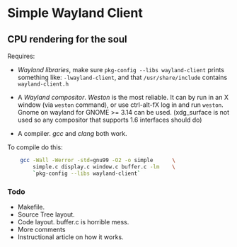 # Simple Wayland Client #
## CPU rendering for the soul ##

Requires:

* _Wayland libraries_,
  make sure `pkg-config --libs wayland-client`
  prints something like: `-lwayland-client`,
  and that `/usr/share/include` contains `wayland-client.h`

* A _Wayland compositor_.
  _Weston_ is the most reliable.
  It can by run in an X window (via `weston` command),
  or use ctrl-alt-fX log in and run `weston`.
  Gnome on wayland for GNOME >= 3.14 can be used.
  (xdg_surface is not used so any compositor that supports 1.6 interfaces should do)

* A compiler. _gcc_ and _clang_ both work.

To compile do this:

```bash
    gcc -Wall -Werror -std=gnu99 -O2 -o simple      \
        simple.c display.c window.c buffer.c -lm    \
        `pkg-config --libs wayland-client`
```


### Todo ###

* Makefile.
* Source Tree layout.
* Code layout. buffer.c is horrible mess.
* More comments
* Instructional article on how it works.
